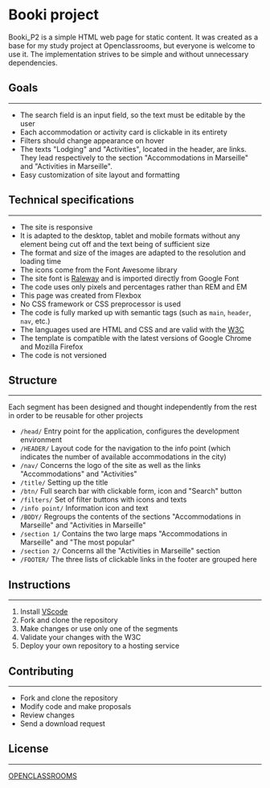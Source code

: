 # Booki project

Booki_P2 is a simple HTML web page for static content. It was created as a base for my study project at Openclassrooms, but everyone is welcome to use it. The implementation strives to be simple and without unnecessary dependencies.

## Goals
----------
* The search field is an input field, so the text must be editable by the user
* Each accommodation or activity card is clickable in its entirety
* Filters should change appearance on hover
* The texts "Lodging" and "Activities", located in the header, are links. They lead respectively to the section "Accommodations in Marseille" and "Activities in Marseille".
* Easy customization of site layout and formatting

## Technical specifications
----------
* The site is responsive 
* It is adapted to the desktop, tablet and mobile formats without any element being cut off and the text being of sufficient size
* The format and size of the images are adapted to the resolution and loading time
* The icons come from the Font Awesome library
* The site font is [Raleway](https://fonts.google.com/specimen/Raleway) and is imported directly from Google Font 
* The code uses only pixels and percentages rather than REM and EM
* This page was created from Flexbox
* No CSS framework or CSS preprocessor is used
* The code is fully marked up with semantic tags (such as `main`, `header`, `nav`, etc.)
* The languages used are HTML and CSS and are valid with the [W3C](https://validator.w3.org/)
* The template is compatible with the latest versions of Google Chrome and Mozilla Firefox
* The code is not versioned

## Structure
----------
Each segment has been designed and thought independently from the rest in order to be reusable for other projects
* `/head/` Entry point for the application, configures the development environment
* `/HEADER/` Layout code for the navigation to the info point (which indicates the number of available accommodations in the city) 
* `/nav/` Concerns the logo of the site as well as the links "Accommodations" and "Activities"
* `/title/` Setting up the title
* `/btn/` Full search bar with clickable form, icon and "Search" button
* `/filters/` Set of filter buttons with icons and texts
* `/info point/` Information icon and text
* `/BODY/` Regroups the contents of the sections "Accommodations in Marseille" and "Activities in Marseille"
* `/section 1/` Contains the two large maps "Accommodations in Marseille" and "The most popular"
* `/section 2/` Concerns all the "Activities in Marseille" section
* `/FOOTER/` The three lists of clickable links in the footer are grouped here

## Instructions
----------
1. Install [VScode](https://code.visualstudio.com/)  
2. Fork and clone the repository  
3. Make changes or use only one of the segments  
4. Validate your changes with the W3C  
5. Deploy your own repository to a hosting service  

## Contributing
----------
* Fork and clone the repository
* Modify code and make proposals
* Review changes
* Send a download request

## License
----------
[OPENCLASSROOMS](https://openclassrooms.com/fr/)